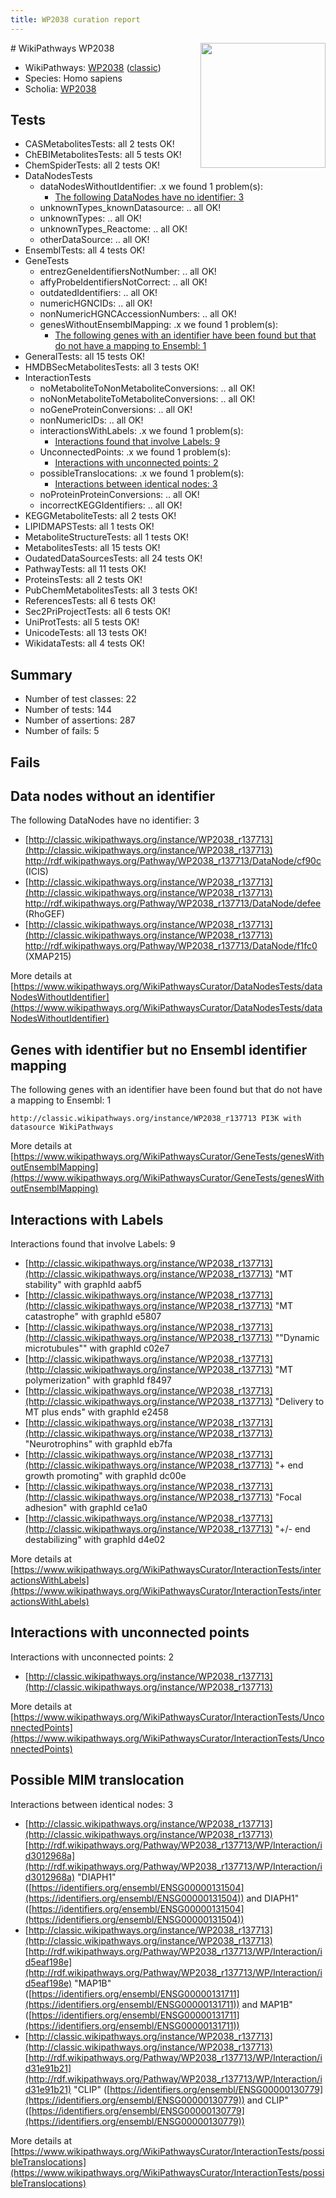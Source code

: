 ```yaml
---
title: WP2038 curation report
---
```


<img style="float: right; width: 200px" src="https://upload.wikimedia.org/wikipedia/commons/thumb/8/83/Wplogo_with_text_500.png/640px-Wplogo_with_text_500.png" />
# WikiPathways WP2038

* WikiPathways: [WP2038](https://wikipathways.org/pathways/WP2038) ([classic](https://classic.wikipathways.org/instance/WP2038))
* Species: Homo sapiens
* Scholia: [WP2038](https://scholia.toolforge.org/wikipathways/WP2038)
## Tests
* CASMetabolitesTests: all 2 tests OK!
* ChEBIMetabolitesTests: all 5 tests OK!
* ChemSpiderTests: all 2 tests OK!
* DataNodesTests
    * dataNodesWithoutIdentifier: .x we found 1 problem(s):
        * [The following DataNodes have no identifier: 3](#d2d32fa2)
    * unknownTypes_knownDatasource: .. all OK!
    * unknownTypes: .. all OK!
    * unknownTypes_Reactome: .. all OK!
    * otherDataSource: .. all OK!
* EnsemblTests: all 4 tests OK!
* GeneTests
    * entrezGeneIdentifiersNotNumber: .. all OK!
    * affyProbeIdentifiersNotCorrect: .. all OK!
    * outdatedIdentifiers: .. all OK!
    * numericHGNCIDs: .. all OK!
    * nonNumericHGNCAccessionNumbers: .. all OK!
    * genesWithoutEnsemblMapping: .x we found 1 problem(s):
        * [The following genes with an identifier have been found but that do not have a mapping to Ensembl: 1](#40286d83)
* GeneralTests: all 15 tests OK!
* HMDBSecMetabolitesTests: all 3 tests OK!
* InteractionTests
    * noMetaboliteToNonMetaboliteConversions: .. all OK!
    * noNonMetaboliteToMetaboliteConversions: .. all OK!
    * noGeneProteinConversions: .. all OK!
    * nonNumericIDs: .. all OK!
    * interactionsWithLabels: .x we found 1 problem(s):
        * [Interactions found that involve Labels: 9](#630d2680)
    * UnconnectedPoints: .x we found 1 problem(s):
        * [Interactions with unconnected points: 2](#35a61ada)
    * possibleTranslocations: .x we found 1 problem(s):
        * [Interactions between identical nodes: 3](#1c118208)
    * noProteinProteinConversions: .. all OK!
    * incorrectKEGGIdentifiers: .. all OK!
* KEGGMetaboliteTests: all 2 tests OK!
* LIPIDMAPSTests: all 1 tests OK!
* MetaboliteStructureTests: all 1 tests OK!
* MetabolitesTests: all 15 tests OK!
* OudatedDataSourcesTests: all 24 tests OK!
* PathwayTests: all 11 tests OK!
* ProteinsTests: all 2 tests OK!
* PubChemMetabolitesTests: all 3 tests OK!
* ReferencesTests: all 6 tests OK!
* Sec2PriProjectTests: all 6 tests OK!
* UniProtTests: all 5 tests OK!
* UnicodeTests: all 13 tests OK!
* WikidataTests: all 4 tests OK!


## Summary

* Number of test classes: 22
* Number of tests: 144
* Number of assertions: 287
* Number of fails: 5

## Fails

<a name="d2d32fa2" />

## Data nodes without an identifier

The following DataNodes have no identifier: 3

* [http://classic.wikipathways.org/instance/WP2038_r137713](http://classic.wikipathways.org/instance/WP2038_r137713) http://rdf.wikipathways.org/Pathway/WP2038_r137713/DataNode/cf90c (ICIS)
* [http://classic.wikipathways.org/instance/WP2038_r137713](http://classic.wikipathways.org/instance/WP2038_r137713) http://rdf.wikipathways.org/Pathway/WP2038_r137713/DataNode/defee (RhoGEF)
* [http://classic.wikipathways.org/instance/WP2038_r137713](http://classic.wikipathways.org/instance/WP2038_r137713) http://rdf.wikipathways.org/Pathway/WP2038_r137713/DataNode/f1fc0 (XMAP215)


More details at [https://www.wikipathways.org/WikiPathwaysCurator/DataNodesTests/dataNodesWithoutIdentifier](https://www.wikipathways.org/WikiPathwaysCurator/DataNodesTests/dataNodesWithoutIdentifier)

<a name="40286d83" />

## Genes with identifier but no Ensembl identifier mapping

The following genes with an identifier have been found but that do not have a mapping to Ensembl: 1
```
http://classic.wikipathways.org/instance/WP2038_r137713 PI3K with datasource WikiPathways
```

More details at [https://www.wikipathways.org/WikiPathwaysCurator/GeneTests/genesWithoutEnsemblMapping](https://www.wikipathways.org/WikiPathwaysCurator/GeneTests/genesWithoutEnsemblMapping)

<a name="630d2680" />

## Interactions with Labels

Interactions found that involve Labels: 9

* [http://classic.wikipathways.org/instance/WP2038_r137713](http://classic.wikipathways.org/instance/WP2038_r137713) "MT stability" with graphId aabf5
* [http://classic.wikipathways.org/instance/WP2038_r137713](http://classic.wikipathways.org/instance/WP2038_r137713) "MT catastrophe" with graphId e5807
* [http://classic.wikipathways.org/instance/WP2038_r137713](http://classic.wikipathways.org/instance/WP2038_r137713) ""Dynamic
microtubules"" with graphId c02e7
* [http://classic.wikipathways.org/instance/WP2038_r137713](http://classic.wikipathways.org/instance/WP2038_r137713) "MT polymerization" with graphId f8497
* [http://classic.wikipathways.org/instance/WP2038_r137713](http://classic.wikipathways.org/instance/WP2038_r137713) "Delivery to
MT plus ends" with graphId e2458
* [http://classic.wikipathways.org/instance/WP2038_r137713](http://classic.wikipathways.org/instance/WP2038_r137713) "Neurotrophins" with graphId eb7fa
* [http://classic.wikipathways.org/instance/WP2038_r137713](http://classic.wikipathways.org/instance/WP2038_r137713) "+ end growth
promoting" with graphId dc00e
* [http://classic.wikipathways.org/instance/WP2038_r137713](http://classic.wikipathways.org/instance/WP2038_r137713) "Focal adhesion" with graphId ce1a0
* [http://classic.wikipathways.org/instance/WP2038_r137713](http://classic.wikipathways.org/instance/WP2038_r137713) "+/- end
destabilizing" with graphId d4e02


More details at [https://www.wikipathways.org/WikiPathwaysCurator/InteractionTests/interactionsWithLabels](https://www.wikipathways.org/WikiPathwaysCurator/InteractionTests/interactionsWithLabels)

<a name="35a61ada" />

## Interactions with unconnected points

Interactions with unconnected points: 2

* [http://classic.wikipathways.org/instance/WP2038_r137713](http://classic.wikipathways.org/instance/WP2038_r137713)


More details at [https://www.wikipathways.org/WikiPathwaysCurator/InteractionTests/UnconnectedPoints](https://www.wikipathways.org/WikiPathwaysCurator/InteractionTests/UnconnectedPoints)

<a name="1c118208" />

## Possible MIM translocation

Interactions between identical nodes: 3

* [http://classic.wikipathways.org/instance/WP2038_r137713](http://classic.wikipathways.org/instance/WP2038_r137713) [http://rdf.wikipathways.org/Pathway/WP2038_r137713/WP/Interaction/id3012968a](http://rdf.wikipathways.org/Pathway/WP2038_r137713/WP/Interaction/id3012968a) "DIAPH1" ([https://identifiers.org/ensembl/ENSG00000131504](https://identifiers.org/ensembl/ENSG00000131504)) and 
DIAPH1" ([https://identifiers.org/ensembl/ENSG00000131504](https://identifiers.org/ensembl/ENSG00000131504))
* [http://classic.wikipathways.org/instance/WP2038_r137713](http://classic.wikipathways.org/instance/WP2038_r137713) [http://rdf.wikipathways.org/Pathway/WP2038_r137713/WP/Interaction/id5eaf198e](http://rdf.wikipathways.org/Pathway/WP2038_r137713/WP/Interaction/id5eaf198e) "MAP1B" ([https://identifiers.org/ensembl/ENSG00000131711](https://identifiers.org/ensembl/ENSG00000131711)) and 
MAP1B" ([https://identifiers.org/ensembl/ENSG00000131711](https://identifiers.org/ensembl/ENSG00000131711))
* [http://classic.wikipathways.org/instance/WP2038_r137713](http://classic.wikipathways.org/instance/WP2038_r137713) [http://rdf.wikipathways.org/Pathway/WP2038_r137713/WP/Interaction/id31e91b21](http://rdf.wikipathways.org/Pathway/WP2038_r137713/WP/Interaction/id31e91b21) "CLIP" ([https://identifiers.org/ensembl/ENSG00000130779](https://identifiers.org/ensembl/ENSG00000130779)) and 
CLIP" ([https://identifiers.org/ensembl/ENSG00000130779](https://identifiers.org/ensembl/ENSG00000130779))


More details at [https://www.wikipathways.org/WikiPathwaysCurator/InteractionTests/possibleTranslocations](https://www.wikipathways.org/WikiPathwaysCurator/InteractionTests/possibleTranslocations)

